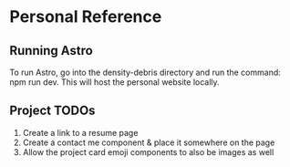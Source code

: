 # Personal Reference

## Running Astro

To run Astro, go into the density-debris directory and run the command: npm run dev. This will host the personal website locally.

## Project TODOs
1. Create a link to a resume page
2. Create a contact me component & place it somewhere on the page
3. Allow the project card emoji components to also be images as well